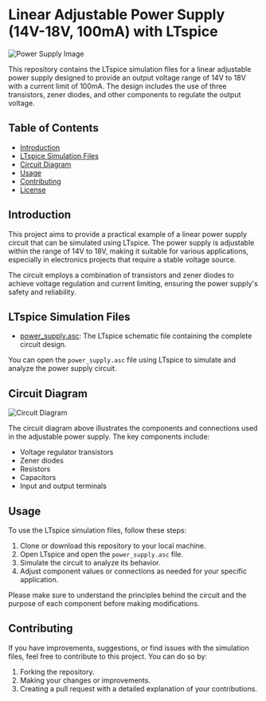 
# Linear Adjustable Power Supply (14V-18V, 100mA) with LTspice

![Power Supply Image](power_supply_image.jpg)

This repository contains the LTspice simulation files for a linear adjustable power supply designed to provide an output voltage range of 14V to 18V with a current limit of 100mA. The design includes the use of three transistors, zener diodes, and other components to regulate the output voltage.

## Table of Contents

- [Introduction](#introduction)
- [LTspice Simulation Files](#ltspice-simulation-files)
- [Circuit Diagram](#circuit-diagram)
- [Usage](#usage)
- [Contributing](#contributing)
- [License](#license)

## Introduction

This project aims to provide a practical example of a linear power supply circuit that can be simulated using LTspice. The power supply is adjustable within the range of 14V to 18V, making it suitable for various applications, especially in electronics projects that require a stable voltage source.

The circuit employs a combination of transistors and zener diodes to achieve voltage regulation and current limiting, ensuring the power supply's safety and reliability.

## LTspice Simulation Files

- [power_supply.asc](power_supply.asc): The LTspice schematic file containing the complete circuit design.

You can open the `power_supply.asc` file using LTspice to simulate and analyze the power supply circuit.

## Circuit Diagram

![Circuit Diagram](circuit_diagram.png)

The circuit diagram above illustrates the components and connections used in the adjustable power supply. The key components include:

- Voltage regulator transistors
- Zener diodes
- Resistors
- Capacitors
- Input and output terminals

## Usage

To use the LTspice simulation files, follow these steps:

1. Clone or download this repository to your local machine.
2. Open LTspice and open the `power_supply.asc` file.
3. Simulate the circuit to analyze its behavior.
4. Adjust component values or connections as needed for your specific application.

Please make sure to understand the principles behind the circuit and the purpose of each component before making modifications.

## Contributing

If you have improvements, suggestions, or find issues with the simulation files, feel free to contribute to this project. You can do so by:

1. Forking the repository.
2. Making your changes or improvements.
3. Creating a pull request with a detailed explanation of your contributions.

